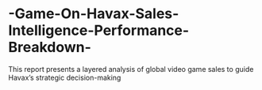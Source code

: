 # -Game-On-Havax-Sales-Intelligence-Performance-Breakdown-
This report presents a layered analysis of global video game sales to guide Havax’s strategic decision-making

